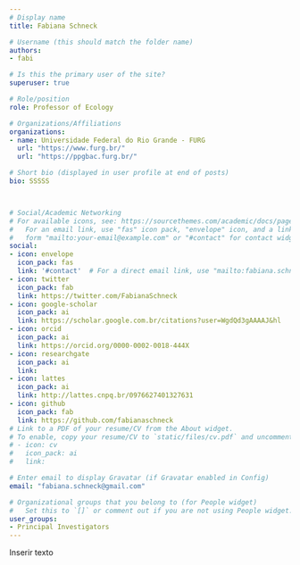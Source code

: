 ```yaml
---
# Display name
title: Fabiana Schneck

# Username (this should match the folder name)
authors:
- fabi

# Is this the primary user of the site?
superuser: true

# Role/position
role: Professor of Ecology 

# Organizations/Affiliations
organizations:
- name: Universidade Federal do Rio Grande - FURG
  url: "https://www.furg.br/"
  url: "https://ppgbac.furg.br/"

# Short bio (displayed in user profile at end of posts)
bio: SSSSS



# Social/Academic Networking
# For available icons, see: https://sourcethemes.com/academic/docs/page-builder/#icons
#   For an email link, use "fas" icon pack, "envelope" icon, and a link in the
#   form "mailto:your-email@example.com" or "#contact" for contact widget.
social:
- icon: envelope
  icon_pack: fas
  link: '#contact'  # For a direct email link, use "mailto:fabiana.schneck@gmail.com".
- icon: twitter
  icon_pack: fab
  link: https://twitter.com/FabianaSchneck
- icon: google-scholar
  icon_pack: ai
  link: https://scholar.google.com.br/citations?user=WgdQd3gAAAAJ&hl
- icon: orcid
  icon_pack: ai
  link: https://orcid.org/0000-0002-0018-444X
- icon: researchgate
  icon_pack: ai
  link: 
- icon: lattes
  icon_pack: ai
  link: http://lattes.cnpq.br/0976627401327631
- icon: github
  icon_pack: fab
  link: https://github.com/fabianaschneck
# Link to a PDF of your resume/CV from the About widget.
# To enable, copy your resume/CV to `static/files/cv.pdf` and uncomment the lines below.
# - icon: cv
#   icon_pack: ai
#   link: 

# Enter email to display Gravatar (if Gravatar enabled in Config)
email: "fabiana.schneck@gmail.com"

# Organizational groups that you belong to (for People widget)
#   Set this to `[]` or comment out if you are not using People widget.
user_groups:
- Principal Investigators
---
```


Inserir texto
